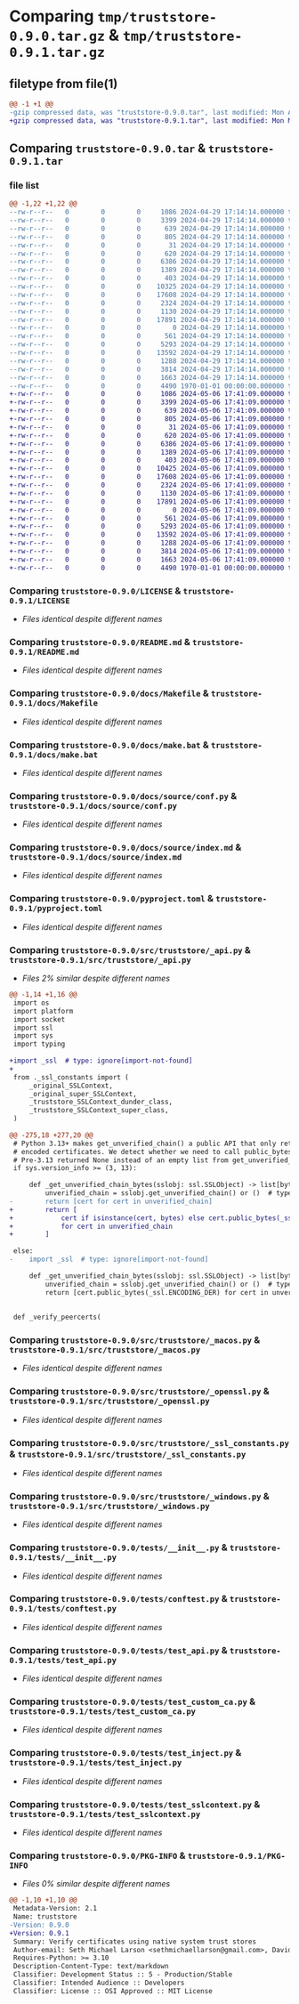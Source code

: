 # Comparing `tmp/truststore-0.9.0.tar.gz` & `tmp/truststore-0.9.1.tar.gz`

## filetype from file(1)

```diff
@@ -1 +1 @@
-gzip compressed data, was "truststore-0.9.0.tar", last modified: Mon Apr 29 17:14:14 2024, max compression
+gzip compressed data, was "truststore-0.9.1.tar", last modified: Mon May  6 17:41:09 2024, max compression
```

## Comparing `truststore-0.9.0.tar` & `truststore-0.9.1.tar`

### file list

```diff
@@ -1,22 +1,22 @@
--rw-r--r--   0        0        0     1086 2024-04-29 17:14:14.000000 truststore-0.9.0/LICENSE
--rw-r--r--   0        0        0     3399 2024-04-29 17:14:14.000000 truststore-0.9.0/README.md
--rw-r--r--   0        0        0      639 2024-04-29 17:14:14.000000 truststore-0.9.0/docs/Makefile
--rw-r--r--   0        0        0      805 2024-04-29 17:14:14.000000 truststore-0.9.0/docs/make.bat
--rw-r--r--   0        0        0       31 2024-04-29 17:14:14.000000 truststore-0.9.0/docs/requirements.txt
--rw-r--r--   0        0        0      620 2024-04-29 17:14:14.000000 truststore-0.9.0/docs/source/conf.py
--rw-r--r--   0        0        0     6386 2024-04-29 17:14:14.000000 truststore-0.9.0/docs/source/index.md
--rw-r--r--   0        0        0     1389 2024-04-29 17:14:14.000000 truststore-0.9.0/pyproject.toml
--rw-r--r--   0        0        0      403 2024-04-29 17:14:14.000000 truststore-0.9.0/src/truststore/__init__.py
--rw-r--r--   0        0        0    10325 2024-04-29 17:14:14.000000 truststore-0.9.0/src/truststore/_api.py
--rw-r--r--   0        0        0    17608 2024-04-29 17:14:14.000000 truststore-0.9.0/src/truststore/_macos.py
--rw-r--r--   0        0        0     2324 2024-04-29 17:14:14.000000 truststore-0.9.0/src/truststore/_openssl.py
--rw-r--r--   0        0        0     1130 2024-04-29 17:14:14.000000 truststore-0.9.0/src/truststore/_ssl_constants.py
--rw-r--r--   0        0        0    17891 2024-04-29 17:14:14.000000 truststore-0.9.0/src/truststore/_windows.py
--rw-r--r--   0        0        0        0 2024-04-29 17:14:14.000000 truststore-0.9.0/src/truststore/py.typed
--rw-r--r--   0        0        0      561 2024-04-29 17:14:14.000000 truststore-0.9.0/tests/__init__.py
--rw-r--r--   0        0        0     5293 2024-04-29 17:14:14.000000 truststore-0.9.0/tests/conftest.py
--rw-r--r--   0        0        0    13592 2024-04-29 17:14:14.000000 truststore-0.9.0/tests/test_api.py
--rw-r--r--   0        0        0     1288 2024-04-29 17:14:14.000000 truststore-0.9.0/tests/test_custom_ca.py
--rw-r--r--   0        0        0     3814 2024-04-29 17:14:14.000000 truststore-0.9.0/tests/test_inject.py
--rw-r--r--   0        0        0     1663 2024-04-29 17:14:14.000000 truststore-0.9.0/tests/test_sslcontext.py
--rw-r--r--   0        0        0     4490 1970-01-01 00:00:00.000000 truststore-0.9.0/PKG-INFO
+-rw-r--r--   0        0        0     1086 2024-05-06 17:41:09.000000 truststore-0.9.1/LICENSE
+-rw-r--r--   0        0        0     3399 2024-05-06 17:41:09.000000 truststore-0.9.1/README.md
+-rw-r--r--   0        0        0      639 2024-05-06 17:41:09.000000 truststore-0.9.1/docs/Makefile
+-rw-r--r--   0        0        0      805 2024-05-06 17:41:09.000000 truststore-0.9.1/docs/make.bat
+-rw-r--r--   0        0        0       31 2024-05-06 17:41:09.000000 truststore-0.9.1/docs/requirements.txt
+-rw-r--r--   0        0        0      620 2024-05-06 17:41:09.000000 truststore-0.9.1/docs/source/conf.py
+-rw-r--r--   0        0        0     6386 2024-05-06 17:41:09.000000 truststore-0.9.1/docs/source/index.md
+-rw-r--r--   0        0        0     1389 2024-05-06 17:41:09.000000 truststore-0.9.1/pyproject.toml
+-rw-r--r--   0        0        0      403 2024-05-06 17:41:09.000000 truststore-0.9.1/src/truststore/__init__.py
+-rw-r--r--   0        0        0    10425 2024-05-06 17:41:09.000000 truststore-0.9.1/src/truststore/_api.py
+-rw-r--r--   0        0        0    17608 2024-05-06 17:41:09.000000 truststore-0.9.1/src/truststore/_macos.py
+-rw-r--r--   0        0        0     2324 2024-05-06 17:41:09.000000 truststore-0.9.1/src/truststore/_openssl.py
+-rw-r--r--   0        0        0     1130 2024-05-06 17:41:09.000000 truststore-0.9.1/src/truststore/_ssl_constants.py
+-rw-r--r--   0        0        0    17891 2024-05-06 17:41:09.000000 truststore-0.9.1/src/truststore/_windows.py
+-rw-r--r--   0        0        0        0 2024-05-06 17:41:09.000000 truststore-0.9.1/src/truststore/py.typed
+-rw-r--r--   0        0        0      561 2024-05-06 17:41:09.000000 truststore-0.9.1/tests/__init__.py
+-rw-r--r--   0        0        0     5293 2024-05-06 17:41:09.000000 truststore-0.9.1/tests/conftest.py
+-rw-r--r--   0        0        0    13592 2024-05-06 17:41:09.000000 truststore-0.9.1/tests/test_api.py
+-rw-r--r--   0        0        0     1288 2024-05-06 17:41:09.000000 truststore-0.9.1/tests/test_custom_ca.py
+-rw-r--r--   0        0        0     3814 2024-05-06 17:41:09.000000 truststore-0.9.1/tests/test_inject.py
+-rw-r--r--   0        0        0     1663 2024-05-06 17:41:09.000000 truststore-0.9.1/tests/test_sslcontext.py
+-rw-r--r--   0        0        0     4490 1970-01-01 00:00:00.000000 truststore-0.9.1/PKG-INFO
```

### Comparing `truststore-0.9.0/LICENSE` & `truststore-0.9.1/LICENSE`

 * *Files identical despite different names*

### Comparing `truststore-0.9.0/README.md` & `truststore-0.9.1/README.md`

 * *Files identical despite different names*

### Comparing `truststore-0.9.0/docs/Makefile` & `truststore-0.9.1/docs/Makefile`

 * *Files identical despite different names*

### Comparing `truststore-0.9.0/docs/make.bat` & `truststore-0.9.1/docs/make.bat`

 * *Files identical despite different names*

### Comparing `truststore-0.9.0/docs/source/conf.py` & `truststore-0.9.1/docs/source/conf.py`

 * *Files identical despite different names*

### Comparing `truststore-0.9.0/docs/source/index.md` & `truststore-0.9.1/docs/source/index.md`

 * *Files identical despite different names*

### Comparing `truststore-0.9.0/pyproject.toml` & `truststore-0.9.1/pyproject.toml`

 * *Files identical despite different names*

### Comparing `truststore-0.9.0/src/truststore/_api.py` & `truststore-0.9.1/src/truststore/_api.py`

 * *Files 2% similar despite different names*

```diff
@@ -1,14 +1,16 @@
 import os
 import platform
 import socket
 import ssl
 import sys
 import typing
 
+import _ssl  # type: ignore[import-not-found]
+
 from ._ssl_constants import (
     _original_SSLContext,
     _original_super_SSLContext,
     _truststore_SSLContext_dunder_class,
     _truststore_SSLContext_super_class,
 )
 
@@ -275,18 +277,20 @@
 # Python 3.13+ makes get_unverified_chain() a public API that only returns DER
 # encoded certificates. We detect whether we need to call public_bytes() for 3.10->3.12
 # Pre-3.13 returned None instead of an empty list from get_unverified_chain()
 if sys.version_info >= (3, 13):
 
     def _get_unverified_chain_bytes(sslobj: ssl.SSLObject) -> list[bytes]:
         unverified_chain = sslobj.get_unverified_chain() or ()  # type: ignore[attr-defined]
-        return [cert for cert in unverified_chain]
+        return [
+            cert if isinstance(cert, bytes) else cert.public_bytes(_ssl.ENCODING_DER)
+            for cert in unverified_chain
+        ]
 
 else:
-    import _ssl  # type: ignore[import-not-found]
 
     def _get_unverified_chain_bytes(sslobj: ssl.SSLObject) -> list[bytes]:
         unverified_chain = sslobj.get_unverified_chain() or ()  # type: ignore[attr-defined]
         return [cert.public_bytes(_ssl.ENCODING_DER) for cert in unverified_chain]
 
 
 def _verify_peercerts(
```

### Comparing `truststore-0.9.0/src/truststore/_macos.py` & `truststore-0.9.1/src/truststore/_macos.py`

 * *Files identical despite different names*

### Comparing `truststore-0.9.0/src/truststore/_openssl.py` & `truststore-0.9.1/src/truststore/_openssl.py`

 * *Files identical despite different names*

### Comparing `truststore-0.9.0/src/truststore/_ssl_constants.py` & `truststore-0.9.1/src/truststore/_ssl_constants.py`

 * *Files identical despite different names*

### Comparing `truststore-0.9.0/src/truststore/_windows.py` & `truststore-0.9.1/src/truststore/_windows.py`

 * *Files identical despite different names*

### Comparing `truststore-0.9.0/tests/__init__.py` & `truststore-0.9.1/tests/__init__.py`

 * *Files identical despite different names*

### Comparing `truststore-0.9.0/tests/conftest.py` & `truststore-0.9.1/tests/conftest.py`

 * *Files identical despite different names*

### Comparing `truststore-0.9.0/tests/test_api.py` & `truststore-0.9.1/tests/test_api.py`

 * *Files identical despite different names*

### Comparing `truststore-0.9.0/tests/test_custom_ca.py` & `truststore-0.9.1/tests/test_custom_ca.py`

 * *Files identical despite different names*

### Comparing `truststore-0.9.0/tests/test_inject.py` & `truststore-0.9.1/tests/test_inject.py`

 * *Files identical despite different names*

### Comparing `truststore-0.9.0/tests/test_sslcontext.py` & `truststore-0.9.1/tests/test_sslcontext.py`

 * *Files identical despite different names*

### Comparing `truststore-0.9.0/PKG-INFO` & `truststore-0.9.1/PKG-INFO`

 * *Files 0% similar despite different names*

```diff
@@ -1,10 +1,10 @@
 Metadata-Version: 2.1
 Name: truststore
-Version: 0.9.0
+Version: 0.9.1
 Summary: Verify certificates using native system trust stores
 Author-email: Seth Michael Larson <sethmichaellarson@gmail.com>, David Glick <david@glicksoftware.com>
 Requires-Python: >= 3.10
 Description-Content-Type: text/markdown
 Classifier: Development Status :: 5 - Production/Stable
 Classifier: Intended Audience :: Developers
 Classifier: License :: OSI Approved :: MIT License
```

